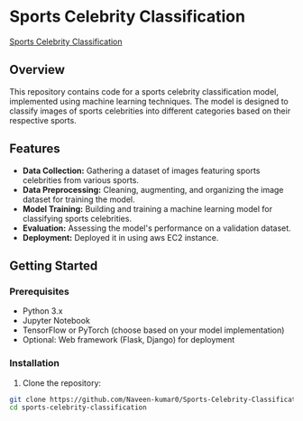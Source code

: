 # Sports Celebrity Classification

[Sports Celebrity Classification](http://ec2-16-170-246-62.eu-north-1.compute.amazonaws.com/)

## Overview

This repository contains code for a sports celebrity classification model, implemented using machine learning techniques. The model is designed to classify images of sports celebrities into different categories based on their respective sports.

## Features

- **Data Collection:** Gathering a dataset of images featuring sports celebrities from various sports.
- **Data Preprocessing:** Cleaning, augmenting, and organizing the image dataset for training the model.
- **Model Training:** Building and training a machine learning model for classifying sports celebrities.
- **Evaluation:** Assessing the model's performance on a validation dataset.
- **Deployment:** Deployed it in using aws EC2 instance.


## Getting Started

### Prerequisites

- Python 3.x
- Jupyter Notebook
- TensorFlow or PyTorch (choose based on your model implementation)
- Optional: Web framework (Flask, Django) for deployment

### Installation

1. Clone the repository:

```bash
git clone https://github.com/Naveen-kumar0/Sports-Celebrity-Classification.git
cd sports-celebrity-classification
